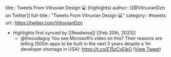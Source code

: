 title:: Tweets From Vitruvian Design 💻 (highlights)
author:: [[@VitruvianDzn on Twitter]]
full-title:: "Tweets From Vitruvian Design 💻"
category:: #tweets
url:: https://twitter.com/VitruvianDzn

- Highlights first synced by [[Readwise]] [[Feb 20th, 2023]]
	- @thecodaguy You see Microsoft’s video on this? Their reasons are telling (500m apps to be built in the next 5 years despite a 1m developer shortage in USA): https://t.co/E15zCvEjkO ([View Tweet](https://twitter.com/VitruvianDzn/status/1544894678004371456))